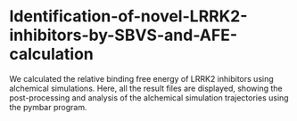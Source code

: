 # Identification-of-novel-LRRK2-inhibitors-by-SBVS-and-AFE-calculation
We calculated the relative binding free energy of LRRK2 inhibitors using alchemical simulations. Here, all the result files are displayed, showing the post-processing and analysis of the alchemical simulation trajectories using the pymbar program.
